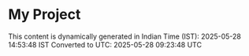 # My Project

This content is dynamically generated in Indian Time (IST): 2025-05-28 14:53:48 IST
Converted to UTC: 2025-05-28 09:23:48 UTC

